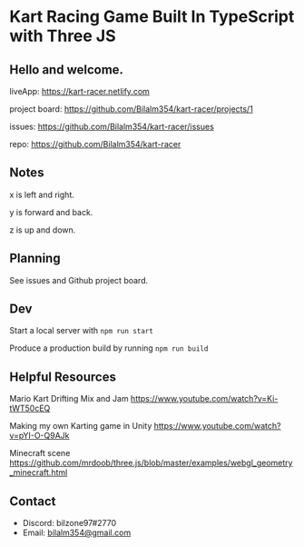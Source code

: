 # Kart Racing Game Built In TypeScript with Three JS

## Hello and welcome.

liveApp: https://kart-racer.netlify.com

project board: https://github.com/Bilalm354/kart-racer/projects/1

issues: https://github.com/Bilalm354/kart-racer/issues

repo: https://github.com/Bilalm354/kart-racer

## Notes

x is left and right.  

y is forward and back.  

z is up and down. 


## Planning

See issues and Github project board.

## Dev

Start a local server with
`npm run start`

Produce a production build by running
`npm run build`

## Helpful Resources

Mario Kart Drifting Mix and Jam
https://www.youtube.com/watch?v=Ki-tWT50cEQ

Making my own Karting game in Unity
https://www.youtube.com/watch?v=pYI-O-Q9AJk

Minecraft scene
https://github.com/mrdoob/three.js/blob/master/examples/webgl_geometry_minecraft.html

## Contact

-   Discord: bilzone97#2770
-   Email: bilalm354@gmail.com
